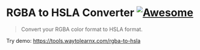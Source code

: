 # RGBA to HSLA Converter [![Awesome](https://cdn.rawgit.com/sindresorhus/awesome/d7305f38d29fed78fa85652e3a63e154dd8e8829/media/badge.svg)](https://github.com/sindresorhus/awesome)

>Convert your RGBA color format to HSLA format.

Try demo: https://tools.waytolearnx.com/rgba-to-hsla
